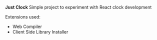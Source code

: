 ﻿**Just Clock**
Simple project to experiment with React clock development

Extensions used:
- Web Compiler
- Client Side Library Installer
